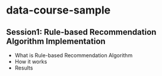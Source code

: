 # data-course-sample
## Session1: Rule-based Recommendation Algorithm Implementation
* What is Rule-based Recommendation Algorithm
* How it works
* Results
